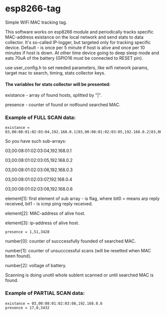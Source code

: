 # esp8266-tag
Simple WiFi MAC tracking tag.

This software works on esp8266 module and periodically tracks specific MAC-address existance on the local network and send stats to data collector. It's so-called IP-logger, but targeted only for tracking specific device. Default - is once per 5 minute if host is alive and once per 10 minutes if host is down. At other time device going to deep sleep mode and eats 70uA of the battery (GPIO16 must be connected to RESET pin).


use user_config.h to set needed parameters, like wifi network params,  target mac to search, timing, stats collector keys.

#### The variables for stats collector will be presented:

existance - array of found hosts, splitted by "|".

presence - counter of found or notfound searched MAC.


### Example of FULL SCAN data:

    existance = 03,00:08:01:02:03:04,192.168.0.1|03,00:08:01:02:03:05,192.168.0.2|03,00:08:01:02:03:06,192.168.0.3|03,00:08:01:02:03:07,192.168.0.4|03,00:08:01:02:03:08,192.168.0.6
So you have such sub-arrays:

03,00:08:01:02:03:04,192.168.0.1

03,00:08:01:02:03:05,192.168.0.2

03,00:08:01:02:03:06,192.168.0.3

03,00:08:01:02:03:07,192.168.0.4

03,00:08:01:02:03:08,192.168.0.6


element[1]: first element of sub array - is flag, where bit0 = means arp reply received, bit1 - is icmp ping reply received.

element[2]: MAC-address of alive host.

element[3]: ip-address of alive host.


    presence = 1,51,3428

number[0]: counter of succcessfully founded of searched MAC.

number[1]: counter of unsucccessful scans (will be resetted when MAC been found).

number[2]: voltage of battery.


Scanning is doing unotil whole sublent scanned or until searched MAC is found.


### Example of PARTIAL SCAN data:

    existance = 03,00:08:01:02:03:08,192.168.0.6
    presence = 17,0,3432





